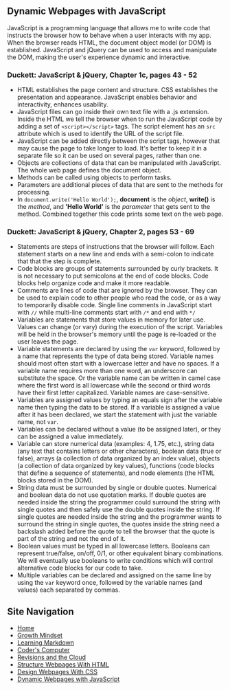 ## Dynamic Webpages with JavaScript
JavaScript is a programming language that allows me to write code that instructs the browser how to behave when a user interacts with my app. When the browser reads HTML, the document object model (or DOM) is established. JavaScript and jQuery can be used to access and manipulate the DOM, making the user's experience dynamic and interactive. 

### Duckett: JavaScript & jQuery, Chapter 1c, pages 43 - 52
- HTML establishes the page content and structure. CSS establishes the presentation and appearance. JavaScript enables behavior and interactivity, enhances usability.
- JavaScript files can go inside their own text file with a .js extension. Inside the HTML we tell the browser when to run the JavaScript code by adding a set of `<script></script>` tags. The script element has an `src` attribute which is used to identify the URL of the script file.
- JavaScript can be added directly between the script tags, however that may cause the page to take longer to load. It's better to keep it in a separate file so it can be used on several pages, rather than one.
- Objects are collections of data that can be manipulated with JavaScript. The whole web page defines the document object. 
- Methods can be called using objects to perform tasks. 
- Parameters are additional pieces of data that are sent to the methods for processing. 
- In `document.write('Hello World');`, **document** is the _object_, **write()** is the _method_, and **'Hello World'** is the _parameter_ that gets sent to the method. Combined together this code prints some text on the web page. 

### Duckett: JavaScript & jQuery, Chapter 2, pages 53 - 69
- Statements are steps of instructions that the browser will follow. Each statement starts on a new line and ends with a semi-colon to indicate that that the step is complete.
- Code blocks are groups of statements surrounded by curly brackets. It is not necessary to put semicolons at the end of code blocks. Code blocks help organize code and make it more readable.
- Comments are lines of code that are ignored by the browser. They can be used to explain code to other people who read the code, or as a way to temporarily disable code. Single line comments in JavaScript start with `//` while multi-line comments start with `/*` and end with `*/`
- Variables are statements that store values in memory for later use. Values can change (or vary) during the execution of the script. Variables will be held in the browser's memory until the page is re-loaded or the user leaves the page.
- Variable statements are declared by using the `var` keyword, followed by a name that represents the type of data being stored. Variable names should most often start with a lowercase letter and have no spaces. If a variable name requires more than one word, an underscore can substitute the space. Or the variable name can be written in camel case where the first word is all lowercase while the second or third words have their first letter capitalized. Variable names are case-sensitive.
- Variables are assigned values by typing an equals sign after the variable name then typing the data to be stored. If a variable is assigned a value after it has been declared, we start the statement with just the variable name, not `var`.
- Variables can be declared without a value (to be assigned later), or they can be assigned a value immediately.
- Variable can store numerical data (examples: 4, 1.75, etc.), string data (any text that contains letters or other characters), boolean data (true or false), arrays (a collection of data organized by an index value), objects (a collection of data organized by key values), functions (code blocks that define a sequence of statements), and node elements (the HTML blocks stored in the DOM). 
- String data must be surrounded by single or double quotes. Numerical and boolean data do not use quotation marks. If double quotes are needed inside the string the programmer could surround the string with single quotes and then safely use the double quotes inside the string. If single quotes are needed inside the string and the programmer wants to surround the string in single quotes, the quotes inside the string need a backslash added before the quote to tell the browser that the quote is part of the string and not the end of it.
- Boolean values must be typed in all lowercase letters. Booleans can represent true/false, on/off, 0/1, or other equivalent binary combinations. We will eventually use booleans to write conditions which will control alternative code blocks for our code to take.
- Multiple variables can be declared and assigned on the same line by using the `var` keyword once, followed by the variable names (and values) each separated by commas. 




## Site Navigation
- [Home](README.md)
- [Growth Mindset](GROWTH_MINDSET.md)
- [Learning Markdown](LEARNING_MARKDOWN.md)
- [Coder's Computer](CODERS_COMPUTER.md)
- [Revisions and the Cloud](REVISIONS_AND_THE_CLOUD.md)
- [Structure Webpages With HTML](STRUCTURE_WEBPAGES_WITH_HTML.md)
- [Design Webpages With CSS](DESIGN_WEBPAGES_WITH_CSS.md)
- [Dynamic Webpages with JavaScript](DYNAMIC_WEBPAGES_WITH_JAVASCRIPT.md)
